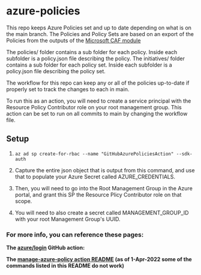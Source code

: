 # azure-policies

This repo keeps Azure Policies set and up to date depending on what is on the main branch. The Policies and Policy Sets are based on an export of the Policies from the outputs of the [Microsoft CAF module](https://github.com/Azure/terraform-azurerm-caf-enterprise-scale)

The policies/ folder contains a sub folder for each policy. Inside each subfolder is a policy.json file describing the policy.
The initiatives/ folder contains a sub folder for each policy set. Inside each subfolder is a policy.json file describing the policy set.

The workflow for this repo can keep any or all of the policies up-to-date if properly set to track the changes to each in main.

To run this as an action, you will need to create a service principal with the Resource Policy Contributor role on your root management group.
This action can be set to run on all commits to main by changing the workflow file.

## Setup

1. `az ad sp create-for-rbac --name "GitHubAzurePoliciesAction" --sdk-auth`

2. Capture the entire json object that is output from this command, and use that to populate your Azure Secret called AZURE_CREDENTIALS.

3. Then, you will need to go into the Root Management Group in the Azure portal, and grant this SP the Resource Plicy Contributor role on that scope.

4. You will need to also create a secret called MANAGEMENT_GROUP_ID with your root Management Group's UUID.

### For more info, you can reference these pages:

**The [azure/login](https://github.com/Azure/login) GitHub action:**

**The [manage-azure-policy action README](https://github.com/marketplace/actions/manage-azure-policy) (as of 1-Apr-2022 some of the commands listed in this README do not work)**
